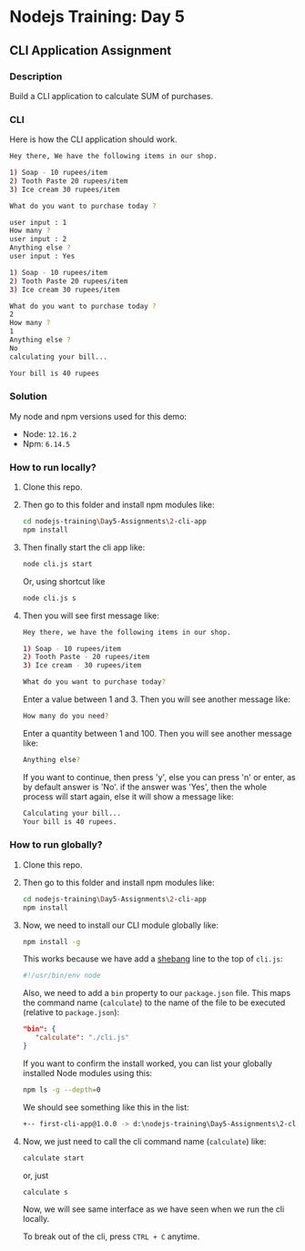 # Nodejs Training: Day 5

## CLI Application Assignment

### Description

Build a CLI application to calculate SUM of purchases.

### CLI

Here is how the CLI application should work.

```bash
Hey there, We have the following items in our shop.

1) Soap - 10 rupees/item
2) Tooth Paste 20 rupees/item
3) Ice cream 30 rupees/item

What do you want to purchase today ?

user input : 1
How many ?
user input : 2
Anything else ?
user input : Yes

1) Soap - 10 rupees/item
2) Tooth Paste 20 rupees/item
3) Ice cream 30 rupees/item

What do you want to purchase today ?
2
How many ?
1
Anything else ?
No
calculating your bill...

Your bill is 40 rupees
```

### Solution

My node and npm versions used for this demo:

- Node: `12.16.2`
- Npm: `6.14.5`

### How to run locally?

1. Clone this repo.
2. Then go to this folder and install npm modules like:
   ```bash
   cd nodejs-training\Day5-Assignments\2-cli-app
   npm install
   ```
3. Then finally start the cli app like:

   ```bash
   node cli.js start
   ```

   Or, using shortcut like

   ```bash
   node cli.js s
   ```

4. Then you will see first message like:

   ```bash
   Hey there, we have the following items in our shop.

   1) Soap - 10 rupees/item
   2) Tooth Paste - 20 rupees/item
   3) Ice cream - 30 rupees/item

   What do you want to purchase today?
   ```

   Enter a value between 1 and 3. Then you will see another message like:

   ```bash
   How many do you need?
   ```

   Enter a quantity between 1 and 100. Then you will see another message like:

   ```bash
   Anything else?
   ```

   If you want to continue, then press 'y', else you can press 'n' or enter, as by default answer is 'No'. if the answer was 'Yes', then the whole process will start again, else it will show a message like:

   ```bash
   Calculating your bill...
   Your bill is 40 rupees.
   ```

### How to run globally?

1. Clone this repo.
2. Then go to this folder and install npm modules like:

   ```bash
   cd nodejs-training\Day5-Assignments\2-cli-app
   npm install
   ```

3. Now, we need to install our CLI module globally like:

   ```bash
   npm install -g
   ```

   This works because we have add a [shebang](https://en.wikipedia.org/wiki/Shebang_%28Unix%29) line to the top of `cli.js`:

   ```js
   #!/usr/bin/env node
   ```

   Also, we need to add a `bin` property to our `package.json` file. This maps the command name (`calculate`) to the name of the file to be executed (relative to `package.json`):

   ```json
   "bin": {
      "calculate": "./cli.js"
   }
   ```

   If you want to confirm the install worked, you can list your globally installed Node modules using this:

   ```bash
   npm ls -g --depth=0
   ```

   We should see something like this in the list:

   ```bash
   +-- first-cli-app@1.0.0 -> d:\nodejs-training\Day5-Assignments\2-cli-app
   ```

4. Now, we just need to call the cli command name (`calculate`) like:

   ```bash
   calculate start
   ```

   or, just

   ```bash
   calculate s
   ```

   Now, we will see same interface as we have seen when we run the cli locally.

   To break out of the cli, press `CTRL + C` anytime.
